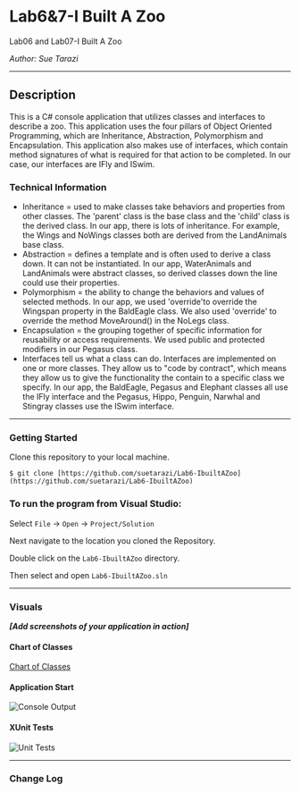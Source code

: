 # Lab6&7-I Built A Zoo

Lab06 and Lab07-I Built A Zoo

*Author: Sue Tarazi*

----

## Description
This is a C# console application that utilizes classes and interfaces to describe a zoo. This application uses the four pillars of Object Oriented Programming, which are Inheritance, Abstraction, Polymorphism and Encapsulation.
This application also makes use of interfaces, which contain method signatures of what is required for that action to be completed. In our case, our interfaces are IFly and ISwim.

### Technical Information
* Inheritance = used to make classes take behaviors and properties from other classes. The 'parent' class is the base class and the 'child' class is the derived class. In our app, there is lots of inheritance. For example, the Wings and NoWings classes both are derived from the LandAnimals base class. 
* Abstraction = defines a template and is often used to derive a class down. It can not be instantiated. In our app, WaterAnimals and LandAnimals were abstract classes, so derived classes down the line could use their properties. 
* Polymorphism = the ability to change the behaviors and values of selected methods. In our app, we used 'override'to override the Wingspan property in the BaldEagle class. We also used 'override' to override the method MoveAround() in the NoLegs class.
* Encapsulation = the grouping together of specific information for reusability or access requirements. We used public and protected modifiers in our Pegasus class.
* Interfaces tell us what a class can do. Interfaces are implemented on one or more classes. They allow us to "code by contract", which means they allow us to give the functionality the contain to a specific class we specify. In our app, the BaldEagle, Pegasus and Elephant classes all use the IFly interface and the Pegasus, Hippo, Penguin, Narwhal and Stingray classes use the ISwim interface. 
---

### Getting Started
Clone this repository to your local machine.

```
$ git clone [https://github.com/suetarazi/Lab6-IbuiltAZoo](https://github.com/suetarazi/Lab6-IbuiltAZoo)
```

### To run the program from Visual Studio:
Select ```File``` -> ```Open``` -> ```Project/Solution```

Next navigate to the location you cloned the Repository.

Double click on the ```Lab6-IbuiltAZoo``` directory.

Then select and open ```Lab6-IbuiltAZoo.sln```

---

### Visuals
***[Add screenshots of your application in action]***
#### Chart of Classes
[Chart of Classes](https://files.slack.com/files-tmb/T039KG69K-F010DHUA7U2-16006027e6/img_8704_1024.jpg)
#### Application Start
![Console Output](https://i.imgur.com/QdjB5GS.png)
#### XUnit Tests
![Unit Tests](https://i.imgur.com/fhCnPio.png)

---

### Change Log

